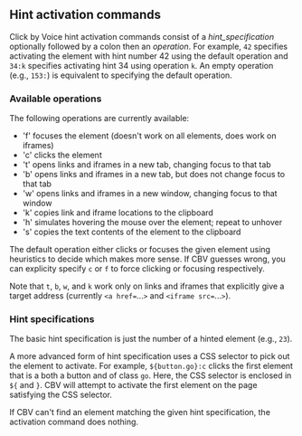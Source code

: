 ## Hint activation commands

Click by Voice hint activation commands consist of a
*hint_specification* optionally followed by a colon then an *operation*.
For example, `42` specifies activating the element with hint number 42
using the default operation and `34:k` specifies activating hint 34
using operation `k`.  An empty operation (e.g., `153:`) is equivalent to
specifying the default operation.


### Available operations

The following operations are currently available:

* 'f' focuses the element (doesn't work on all elements, does work on iframes)
* 'c' clicks the element
* 't' opens links and iframes in a new tab, changing focus to that tab
* 'b' opens links and iframes in a new tab, but does not change focus to
that tab
* 'w' opens links and iframes in a new window, changing focus to that window
* 'k' copies link and iframe locations to the clipboard
* 'h' simulates hovering the mouse over the element; repeat to unhover
* 's' copies the text contents of the element to the clipboard

The default operation either clicks or focuses the given element using
heuristics to decide which makes more sense.  If CBV guesses wrong, you
can explicity specify `c` or `f` to force clicking or focusing
respectively.

Note that `t`, `b`, `w`, and `k` work only on links and iframes that
explicitly give a target address (currently `<a href=`...`>` and
`<iframe src=`...`>`).


###  Hint specifications

The basic hint specification is just the number of a hinted element
(e.g., `23`).

A more advanced form of hint specification uses a CSS selector to pick
out the element to activate.  For example, `${button.go}:c` clicks the
first element that is a both a button and of class `go`.  Here, the CSS
selector is enclosed in `${` and `}`.  CBV will attempt to activate the
first element on the page satisfying the CSS selector.

If CBV can't find an element matching the given hint specification, the
activation command does nothing.
